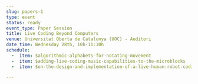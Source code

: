 ```yaml
---
slug: papers-1
type: event
status: ready
event_type: Paper Session
title: Live Coding Beyond Computers
venue: Universitat Oberta de Catalunya (UOC) - Auditori
date_time: Wednesday 28th, 10h-11:30h
schedule:
  -  item: $algorithmic-alphabets-for-notating-movement
  -  item: $adding-live-coding-music-capabilities-to-the-microblocks
  -  item: $on-the-design-and-implementation-of-a-live-human-robot-coding

---
```

